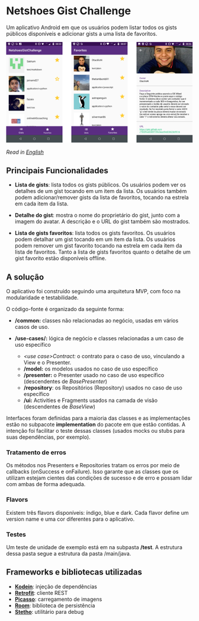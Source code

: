 # Netshoes Gist Challenge

Um aplicativo Android em que os usuários podem listar todos os gists públicos disponíveis e adicionar gists a uma lista de favoritos.

![GistChallenge](/docs/gist_challenge.png)

*Read in [English](README.md)*


## Principais Funcionalidades

* **Lista de gists**: lista todos os gists públicos. Os usuários podem ver os detalhes de um gist tocando em um item da lista. Os usuários também podem adicionar/remover gists da lista de favoritos, tocando na estrela em cada item da lista.

* **Detalhe do gist**: mostra o nome do proprietário do gist, junto com a imagem do avatar. A descrição e o URL do gist também são mostrados.

* **Lista de gists favoritos**: lista todos os gists favoritos. Os usuários podem detalhar um gist tocando em um item da lista.
Os usuários podem remover um gist favorito tocando na estrela em cada item da lista de favoritos.
Tanto a lista de gists favoritos quanto o detalhe de um gist favorito estão disponíveis offline.


## A solução
O aplicativo foi construído seguindo uma arquitetura MVP, com foco na modularidade e testabilidade.

O código-fonte é organizado da seguinte forma:

* **/common:** classes não relacionadas ao negócio, usadas em vários casos de uso.

* **/use-cases/<use case>:** lógica de negócio e classes relacionadas a um caso de uso específico
  * *\<use case\>Contract:* o contrato para o caso de uso, vinculando a View e o Presenter.
  * **/model:** os modelos usados ​​no caso de uso específico
  * **/presenter:** o Presenter usado no caso de uso específico (descendentes de *BasePresenter*)
  * **/repository**: os Repositórios (Repository) usados ​​no caso de uso específico
  * **/ui:** Activities e Fragments usados na camada de visão (descendentes de *BaseView*)

Interfaces foram definidas para a maioria das classes e as implementações estão no subpacote **implementation** do pacote em que estão contidas. A intenção foi facilitar o teste dessas classes (usados mocks ou stubs para suas dependências, por exemplo).

### Tratamento de erros

Os métodos nos Presenters e Repositories tratam os erros por meio de callbacks (onSuccess e onFailure). Isso garante que as classes que os utilizam estejam cientes das condições de sucesso e de erro e possam lidar com ambas de forma adequada.

### Flavors

Existem três flavors disponíveis: índigo, blue e dark. Cada flavor define um version name e uma cor diferentes para o aplicativo.

### Testes

Um teste de unidade de exemplo está em na subpasta **/test**. A estrutura dessa pasta segue a estrutura da pasta /main/java.


## Frameworks e bibliotecas utilizadas

* **[Kodein](https://kodein.org/Kodein-DI/)**: injeção de dependências
* **[Retrofit](https://square.github.io/retrofit/)**: cliente REST
* **[Picasso](https://square.github.io/picasso/)**: carregamento de imagens
* **[Room](https://developer.android.com/topic/libraries/architecture/room)**: biblioteca de persistência
* **[Stetho](http://facebook.github.io/stetho/)**: utilitário para debug



